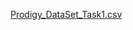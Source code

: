 [Prodigy_DataSet_Task1.csv](https://github.com/user-attachments/files/16568959/Prodigy_DataSet_Task1.csv)
